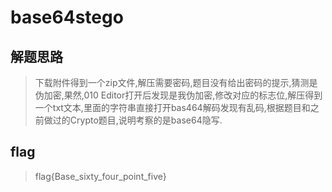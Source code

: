 # base64stego

## 解题思路

> 下载附件得到一个zip文件,解压需要密码,题目没有给出密码的提示,猜测是伪加密,果然,010 Editor打开后发现是我伪加密,修改对应的标志位,解压得到一个txt文本,里面的字符串直接打开bas464解码发现有乱码,根据题目和之前做过的Crypto题目,说明考察的是base64隐写.

## flag

> flag{Base_sixty_four_point_five}

